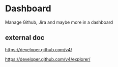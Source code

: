 # Dashboard

Manage Github, Jira and maybe more in a dashboard

## external doc

https://developer.github.com/v4/

https://developer.github.com/v4/explorer/
